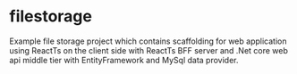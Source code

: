 # filestorage
Example file storage project which contains scaffolding for web application using ReactTs on the client side with ReactTs BFF server and .Net core web api middle tier with EntityFramework and MySql data provider.
